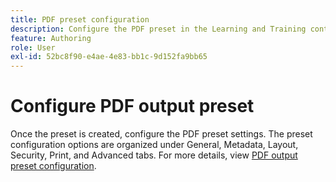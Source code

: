 ```yaml
---
title: PDF preset configuration
description: Configure the PDF preset in the Learning and Training content.
feature: Authoring
role: User
exl-id: 52bc8f90-e4ae-4e83-bb1c-9d152fa9bb65
---
```

# Configure PDF output preset

Once the preset is created, configure the PDF preset settings. The preset configuration options are organized under General, Metadata, Layout, Security, Print, and Advanced tabs. For more details, view [PDF output preset configuration](../web-editor/native-pdf-web-editor.md).
